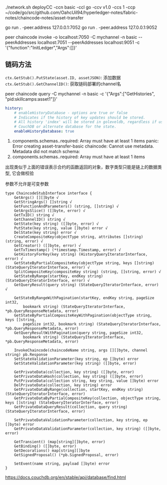 
./network.sh deployCC -ccn basic -ccl go -ccv v1.0 -ccs 1 -ccp ~/code/go/src/github.com/OahcUil94/hyperledger-notes/fabric-notes/chaincode-notes/asset-transfer

go run . -peer.address 127.0.0.1:7052
go run . -peer.address 127.0.0.1:9052

peer chaincode invoke -o localhost:7050 -C mychannel -n basic --peerAddresses localhost:7051 --peerAddresses localhost:9051 -c '{"function":"InitLedger","Args":[]}'

## 链码方法

`ctx.GetStub().PutState(asset.ID, assetJSON)`: 添加数据
`ctx.GetStub().GetChannelID()`: 获取链码部署的channel名 


peer chaincode query -C mychannel -n basic -c '{"Args":["GetHistories", "pid:skillcamps:asset1"]}'

```yaml
history:
    # enableHistoryDatabase - options are true or false
    # Indicates if the history of key updates should be stored.
    # All history 'index' will be stored in goleveldb, regardless if using
    # CouchDB or alternate database for the state.
    enableHistoryDatabase: true
```

1. components.schemas..required: Array must have at least 1 items
panic: Error creating asset-transfer-basic chaincode: Cannot use metadata. Metadata did not match schema:
1. components.schemas..required: Array must have at least 1 items

出现类似于上面的错误表示合约的函数返回的对象，数字类型只能是链上的数据类型, 它会做校验

参数不允许是可变参数

```
type ChaincodeStubInterface interface {
	GetArgs() [][]byte √
	GetStringArgs() []string √
	GetFunctionAndParameters() (string, []string) √
	GetArgsSlice() ([]byte, error) √
	GetTxID() string √
	GetChannelID() string √
	GetState(key string) ([]byte, error) √
	PutState(key string, value []byte) error √
	DelState(key string) error √
    CreateCompositeKey(objectType string, attributes []string) (string, error) √
    GetCreator() ([]byte, error) √
    GetTxTimestamp() (*timestamp.Timestamp, error) √
    GetHistoryForKey(key string) (HistoryQueryIteratorInterface, error) √
    GetStateByPartialCompositeKey(objectType string, keys []string) (StateQueryIteratorInterface, error) √
    SplitCompositeKey(compositeKey string) (string, []string, error) √
    GetStateByRange(startKey, endKey string) (StateQueryIteratorInterface, error) √
    GetQueryResult(query string) (StateQueryIteratorInterface, error) √

	GetStateByRangeWithPagination(startKey, endKey string, pageSize int32,
		bookmark string) (StateQueryIteratorInterface, *pb.QueryResponseMetadata, error)
    GetStateByPartialCompositeKeyWithPagination(objectType string, keys []string,
		pageSize int32, bookmark string) (StateQueryIteratorInterface, *pb.QueryResponseMetadata, error)
	GetQueryResultWithPagination(query string, pageSize int32,
		bookmark string) (StateQueryIteratorInterface, *pb.QueryResponseMetadata, error)
	
    InvokeChaincode(chaincodeName string, args [][]byte, channel string) pb.Response
	SetStateValidationParameter(key string, ep []byte) error
	GetStateValidationParameter(key string) ([]byte, error)
	
	GetPrivateData(collection, key string) ([]byte, error)
	GetPrivateDataHash(collection, key string) ([]byte, error)
	PutPrivateData(collection string, key string, value []byte) error
	DelPrivateData(collection, key string) error
	GetPrivateDataByRange(collection, startKey, endKey string) (StateQueryIteratorInterface, error)
	GetPrivateDataByPartialCompositeKey(collection, objectType string, keys []string) (StateQueryIteratorInterface, error)
	GetPrivateDataQueryResult(collection, query string) (StateQueryIteratorInterface, error)

    SetPrivateDataValidationParameter(collection, key string, ep []byte) error
	GetPrivateDataValidationParameter(collection, key string) ([]byte, error)
	
	GetTransient() (map[string][]byte, error)
	GetBinding() ([]byte, error)
	GetDecorations() map[string][]byte
	GetSignedProposal() (*pb.SignedProposal, error)
	
	SetEvent(name string, payload []byte) error
}
```

https://docs.couchdb.org/en/stable/api/database/find.html
